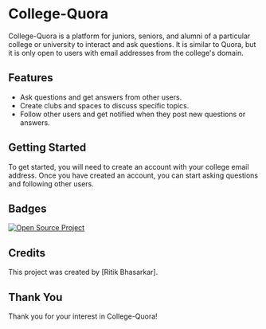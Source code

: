 # College-Quora

College-Quora is a platform for juniors, seniors, and alumni of a particular college or university to interact and ask questions. It is similar to Quora, but it is only open to users with email addresses from the college's domain.

## Features

* Ask questions and get answers from other users.
* Create clubs and spaces to discuss specific topics.
* Follow other users and get notified when they post new questions or answers.

## Getting Started

To get started, you will need to create an account with your college email address. Once you have created an account, you can start asking questions and following other users.

## Badges

[![Open Source Project](https://img.shields.io/badge/Open%20Source-Yes-green)](https://www.example.com)

## Credits

This project was created by [Ritik Bhasarkar].

## Thank You

Thank you for your interest in College-Quora!
